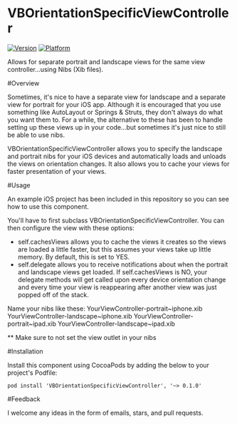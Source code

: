 VBOrientationSpecificViewController
=================================

[![Version](http://cocoapod-badges.herokuapp.com/v/VBOrientationSpecificViewController/badge.png)](http://cocoadocs.org/docsets/VBOrientationSpecificViewController)
[![Platform](http://cocoapod-badges.herokuapp.com/p/VBOrientationSpecificViewController/badge.png)](http://cocoadocs.org/docsets/VBOrientationSpecificViewController)

Allows for separate portrait and landscape views for the same view controller...using Nibs (Xib files).  


#Overview

Sometimes, it's nice to have a separate view for landscape and a separate view for portrait for your iOS app.  Although it is encouraged that you use 
something like AutoLayout or Springs & Struts, they don't always do what you want them to.  For a while, the alternative to these has been to handle 
setting up these views up in your code...but sometimes it's just nice to still be able to use nibs.  

VBOrientationSpecificViewController allows you to specify the landscape and portrait nibs for your iOS devices and automatically loads and unloads the 
views on orientation changes.  It also allows you to cache your views for faster presentation of your views.  


#Usage

An example iOS project has been included in this repository so you can see how to use this component.  

You'll have to first subclass VBOrientationSpecificViewController.  You can then configure the view with these options:

- self.cachesViews allows you to cache the views it creates so the views are loaded a little faster, but this assumes your views take up little memory. By default, this is set to YES.  
- self.delegate allows you to receive notifications about when the portrait and landscape views get loaded. If self.cachesViews is NO, your delegate methods will get called upon every device orientation change and every time your view is reappearing after another view was just popped off of the stack.  

Name your nibs like these: 
YourViewController-portrait~iphone.xib
YourViewController-landscape~iphone.xib
YourViewController-portrait~ipad.xib
YourViewController-landscape~ipad.xib

** Make sure to not set the view outlet in your nibs


#Installation

Install this component using CocoaPods by adding the below to your project's Podfile:

```console
pod install 'VBOrientationSpecificViewController', '~> 0.1.0'
```

#Feedback

I welcome any ideas in the form of emails, stars, and pull requests.  



